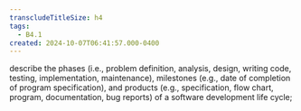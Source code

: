 ```yaml
---
transcludeTitleSize: h4
tags:
  - B4.1
created: 2024-10-07T06:41:57.000-0400
---
```

describe the phases (i.e., problem definition, analysis, design, writing code, testing, implementation, maintenance), milestones (e.g., date of completion of program specification), and products (e.g., specification, flow chart, program, documentation, bug reports) of a software development life cycle;